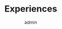 ---
# About widget.
widget : experience  # See https://sourcethemes.com/academic/docs/page-builder/
headless : true  # This file represents a page section.
active : true  # Activate this widget? true/false
weight : 45 # Order that this section will appear in.

title : "Experiences"
date_format: Jan 2006
design:
    columns: '2'

# Choose the user profile to display
# This should be the username of a profile in your `content/authors/` folder.
# See https://sourcethemes.com/academic/docs/get-started/#introduce-yourself
author : "admin"


experience:
  - title: 'Research Engineer(AI)'
    company: 'Arkray, Inc.'
    company_url: 'http://www.arkray.co.jp/english/'
    location: 'Pune, India'
    date_start: '2020-08-01'
    date_end: ''
    description: >-
#        Responsibilities include:
        
#        * Analysing
#        * Modelling
#        * Deploying
        
  - title: 'Research Assistant'
    company: 'Saw Swee Hock School of Public Health, NUS-Singapore'
    company_url: 'https://sph.nus.edu.sg/'
    location: 'Singapore'
    date_start: '2019-05-01'
    date_end: '2019-07-01'
    description: '**Supervisor**: [Dr. Mengling Mornin feng](https://www.mornin-feng.com/)'

  - title: 'Undergraduate Researcher'
    company: 'Image Processing and Computer Vision Lab, IIT Jodhpur'
    company_url: 'https://sph.nus.edu.sg/'
    location: 'Jodhpur, India'
    date_start: '2018-08-01'
    date_end: '2020-08-01'
    description: '**Supervisor**: [Dr. Anil Kumar Tiwari](http://home.iitj.ac.in/~akt/)'


  - title: 'Research Intern'
    company: 'The Multimedia Analytics, Networks and Systems Lab, IIT Mandi'
    company_url: 'https://sph.nus.edu.sg/'
    location: 'Mandi, India'
    date_start: '2018-05-01'
    date_end: '2020-07-01'
    description: '**Supervisor**: [Dr. Aditya Nigam](http://faculty.iitmandi.ac.in/~aditya/)'


---